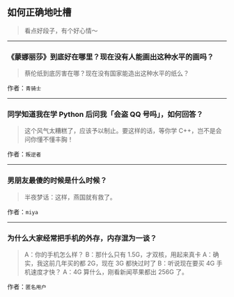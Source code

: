 ## 如何正确地吐槽

> 看点好段子，有个好心情～


 
---

### 《蒙娜丽莎》到底好在哪里？现在没有人能画出这种水平的画吗？

> 蔡伦纸到底厉害在哪？现在没有国家能造出这种水平的纸么？


作者：`青骑士`

---

### 同学知道我在学 Python 后问我「会盗 QQ 号吗」，如何回答？

> 这个风气太糟糕了，应该予以制止。要这样的话，等你学 C++，岂不是会问你懂不懂丰胸！


作者：`叛逆者`

---

### 男朋友最傻的时候是什么时候？

> 半夜梦话：这样，燕国就有救了。


作者：`miya`

---

### 为什么大家经常把手机的外存，内存混为一谈？

> A：你的手机怎么样？
> B：那什么只有 1.5G，才双核，用起来真卡
> A：确实，我这前几年买的都 2G，现在 3G 都快过时了
> B：听说现在要买 4G 手机速度才快？
> A：4G 算什么，刚看新闻苹果都出 256G 了。


作者：`匿名用户`